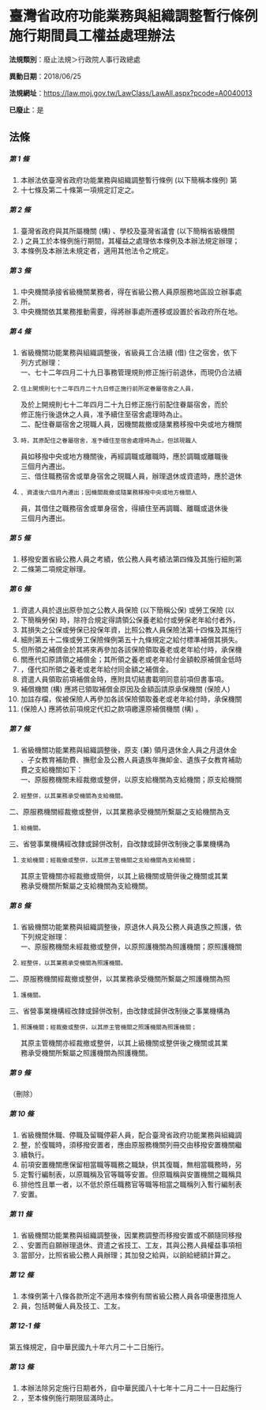 # 臺灣省政府功能業務與組織調整暫行條例施行期間員工權益處理辦法

**法規類別**：廢止法規＞行政院人事行政總處

**異動日期**：2018/06/25  

**法規網址**：https://law.moj.gov.tw/LawClass/LawAll.aspx?pcode=A0040013

**已廢止**：是



## 法條
##### 第 1 條
1. 本辦法依臺灣省政府功能業務與組織調整暫行條例 (以下簡稱本條例) 第
1. 十七條及第二十條第一項規定訂定之。

##### 第 2 條
1. 臺灣省政府與其所屬機關 (構) 、學校及臺灣省議會 (以下簡稱省級機關
1. ) 之員工於本條例施行期間，其權益之處理依本條例及本辦法規定辦理；
1. 本條例及本辦法未規定者，適用其他法令之規定。

##### 第 3 條
1. 中央機關承接省級機關業務者，得在省級公務人員原服務地區設立辦事處
1. 所。
1. 中央機關依其業務推動需要，得將辦事處所遷移或設置於省政府所在地。

##### 第 4 條
1. 省級機關功能業務與組織調整後，省級員工合法續 (借) 住之宿舍，依下  
列方式辦理：  
一、七十二年四月二十九日事務管理規則修正施行前退休，而現仍合法續
1.     住上開規則七十二年四月二十九日修正施行前所定眷屬宿舍之人員，  
    及於上開規則七十二年四月二十九日修正施行前配住眷屬宿舍，而於  
    修正施行後退休之人員，准予續住至宿舍處理時為止。  
二、配住眷屬宿舍之現職人員，因機關裁撤或隨業務移撥中央或地方機關
1.     時，其原配住之眷屬宿舍，准予續住至宿舍處理時為止。但該現職人  
    員如移撥中央或地方機關後，再經調職或離職時，應於調職或離職後  
    三個月內遷出。  
三、借住職務宿舍或單身宿舍之現職人員，辦理退休或資遣時，應於退休
1.     、資遣後六個月內遷出；因機關裁撤或隨業務移撥中央或地方機關人  
    員，其借住之職務宿舍或單身宿舍，得續住至再調職、離職或退休後  
    三個月內遷出。

##### 第 5 條
1. 移撥安置省級公務人員之考績，依公務人員考績法第四條及其施行細則第
1. 二條第二項規定辦理。

##### 第 6 條
1. 資遣人員於退出原參加之公教人員保險 (以下簡稱公保) 或勞工保險 (以
1. 下簡稱勞保) 時，除符合規定得請領公保養老給付或勞保老年給付者外，
1. 其損失之公保或勞保已投保年資，比照公教人員保險法第十四條及其施行
1. 細則第五十二條或勞工保險條例第五十九條規定之給付標準補償其損失。
1. 但所領之補償金於其將來再參加各該保險領取養老或老年給付時，承保機
1. 關應代扣原請領之補償金；其所領之養老或老年給付金額較原補償金低時
1. ，僅代扣所領之養老或老年給付同金額之補償金。
1. 資遣人員領取前項補償金時，應附具切結書載明同意前項但書事項。
1. 補償機關 (構) 應將已領取補償金原因及金額函請原承保機關 (保險人)
1. 加註存檔，俟被保險人再參加各該保險領取養老或老年給付時，承保機關
1.  (保險人) 應將依前項規定代扣之款項繳還原補償機關 (構) 。

##### 第 7 條
1. 省級機關功能業務與組織調整後，原支 (兼) 領月退休金人員之月退休金  
、子女教育補助費、撫慰金及公務人員遺族年撫卹金、遺族子女教育補助  
費之支給機關如下：  
一、原服務機關未經裁撤或整併，以原支給機關為支給機關；原支給機關
1.     經整併，以其業務承受機關為支給機關。  
二、原服務機關經裁撤或整併，以其業務承受機關所繫屬之支給機關為支
1.     給機關。  
三、省營事業機構經改隸或歸併改制，自改隸或歸併改制後之事業機構為
1.     支給機關；經裁撤或整併，以其原主管機關之支給機關為支給機關；  
    其原主管機關亦經裁撤或簡併，以其上級機關或簡併後之機關或其業  
    務承受機關所繫屬之支給機關為支給機關。

##### 第 8 條
1. 省級機關功能業務與組織調整後，原退休人員及公務人員遺族之照護，依  
下列規定辦理：  
一、原服務機關未經裁撤或整併，以原照護機關為照護機關；原照護機關
1.     經整併，以其業務承受機關為照護機關。  
二、原服務機關經裁撤或整併，以其業務承受機關所繫屬之照護機關為照
1.     護機關。  
三、省營事業機構經改隸或歸併改制，由改隸或歸併改制後之事業機構為
1.     照護機關；經裁撤或整併，以其原主管機關之照護機關為照護機關；  
    其原主管機關亦經裁撤或整併，以其上級機關或整併後之機關或其業  
    務承受機關所繫屬之照護機關為照護機關。

##### 第 9 條
（刪除）

##### 第 10 條
1. 省級機關休職、停職及留職停薪人員，配合臺灣省政府功能業務與組織調
1. 整，於復職時，須移撥安置者，應由原服務機關列冊交由移撥安置機關繼
1. 續執行。
1. 前項安置機關應保留相當職等職務之職缺，供其復職，無相當職務時，另
1. 定暫行編制表，以原職稱及官等職等安置。但原職稱與安置機關之職稱具
1. 排他性且單一者，以不低於原任職務官等職等相當之職稱列入暫行編制表
1. 安置。

##### 第 11 條
1. 省級機關功能業務與組織調整後，因業務調整而移撥安置或不願隨同移撥
1. 、安置而自願辦理退休、資遣之省技工、工友，其與公務人員權益事項相
1. 當部分，比照省級公務人員辦理；其加發之給與，以餉給總額計算之。

##### 第 12 條
1. 本條例第十八條各款所定不適用本條例有關省級公務人員各項優惠措施人
1. 員，包括聘僱人員及技工、工友。

##### 第 12-1 條
第五條規定，自中華民國九十年六月二十二日施行。

##### 第 13 條
1. 本辦法除另定施行日期者外，自中華民國八十七年十二月二十一日起施行
1. ，至本條例施行期限屆滿時止。


